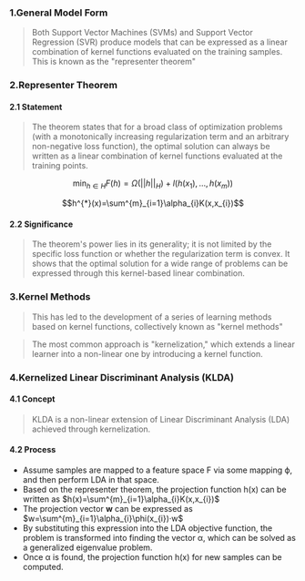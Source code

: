 ### 1.General Model Form

>Both Support Vector Machines (SVMs) and Support Vector Regression (SVR) produce models that can be expressed as a linear combination of kernel functions evaluated on the training samples. This is known as the "representer theorem"

### 2.Representer Theorem

#### 2.1 Statement

>The theorem states that for a broad class of optimization problems (with a monotonically increasing regularization term and an arbitrary non-negative loss function), the optimal solution can always be written as a linear combination of kernel functions evaluated at the training points.


$$\min_{h\in H}F(h)=\Omega(||h||_{H})+l(h(x_{1}),\dots,h(x_{m}))$$

$$h^{*}(x)=\sum^{m}_{i=1}\alpha_{i}K(x,x_{i})$$

#### 2.2 Significance

>The theorem's power lies in its generality; it is not limited by the specific loss function or whether the regularization term is convex. It shows that the optimal solution for a wide range of problems can be expressed through this kernel-based linear combination.

### 3.Kernel Methods

>This has led to the development of a series of learning methods based on kernel functions, collectively known as "kernel methods"

>The most common approach is "kernelization," which extends a linear learner into a non-linear one by introducing a kernel function.

### 4.Kernelized Linear Discriminant Analysis (KLDA)

#### 4.1 Concept

>KLDA is a non-linear extension of Linear Discriminant Analysis (LDA) achieved through kernelization.

#### 4.2 Process

* Assume samples are mapped to a feature space F via some mapping ϕ, and then perform LDA in that space.
* Based on the representer theorem, the projection function h(x) can be written as $h(x)=\sum^{m}_{i=1}\alpha_{i}K(x,x_{i})$
* The projection vector **w** can be expressed as $w=\sum^{m}_{i=1}\alpha_{i}\phi(x_{i})·w$
* By substituting this expression into the LDA objective function, the problem is transformed into finding the vector α, which can be solved as a generalized eigenvalue problem.
* Once α is found, the projection function h(x) for new samples can be computed.